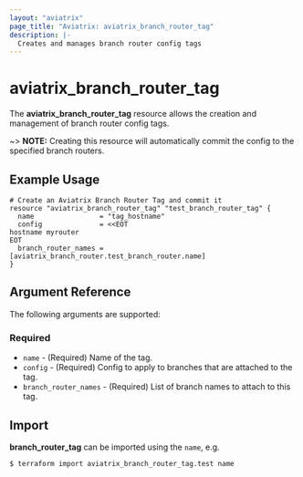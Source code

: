 ```yaml
---
layout: "aviatrix"
page_title: "Aviatrix: aviatrix_branch_router_tag"
description: |-
  Creates and manages branch router config tags
---
```


# aviatrix_branch_router_tag

The **aviatrix_branch_router_tag** resource allows the creation and management of branch router config tags.

~> **NOTE:** Creating this resource will automatically commit the config to the specified branch routers.

## Example Usage

```hcl
# Create an Aviatrix Branch Router Tag and commit it
resource "aviatrix_branch_router_tag" "test_branch_router_tag" {
  name                = "tag_hostname"
  config              = <<EOT
hostname myrouter
EOT
  branch_router_names = [aviatrix_branch_router.test_branch_router.name]
}
```

## Argument Reference

The following arguments are supported:

### Required
* `name` - (Required) Name of the tag.
* `config` - (Required) Config to apply to branches that are attached to the tag.
* `branch_router_names` - (Required) List of branch names to attach to this tag.

## Import

**branch_router_tag** can be imported using the `name`, e.g.

```
$ terraform import aviatrix_branch_router_tag.test name
```
